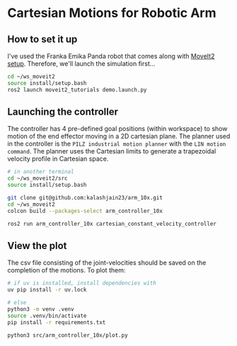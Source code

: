 # Cartesian Motions for Robotic Arm

## How to set it up
I've used the Franka Emika Panda robot that comes along with [MoveIt2 setup](https://moveit.picknik.ai/main/doc/tutorials/getting_started/getting_started.html). Therefore, we'll launch the simulation first...

```bash
cd ~/ws_moveit2
source install/setup.bash
ros2 launch moveit2_tutorials demo.launch.py
```

## Launching the controller
The controller has 4 pre-defined goal positions (within workspace) to show motion of the end effector moving in a 2D cartesian plane. The planner used in the controller is the `PILZ industrial motion planner` with the `LIN motion command`. The planner uses the Cartesian limits to generate a trapezoidal velocity profile in Cartesian space. 

```bash
# in another terminal
cd ~/ws_moveit2/src
source install/setup.bash

git clone git@github.com:kalashjain23/arm_10x.git
cd ~/ws_moveit2
colcon build --packages-select arm_controller_10x

ros2 run arm_controller_10x cartesian_constant_velocity_controller
```

## View the plot
The csv file consisting of the joint-velocities should be saved on the completion of the motions. To plot them:
```bash
# if uv is installed, install dependencies with
uv pip install -r uv.lock

# else
python3 -m venv .venv
source .venv/bin/activate
pip install -r requirements.txt

python3 src/arm_controller_10x/plot.py
```
